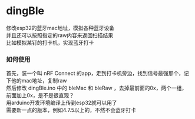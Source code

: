 # dingBle
修改esp32的蓝牙mac地址，模拟各种蓝牙设备  
并且还可以按照指定的raw内容来返回扫描结果  
比如模拟某钉的打卡机，实现蓝牙打卡

### 如何使用
首先，装一个叫 nRF Connect 的app，走到打卡机旁边，找到信号最强那个，记下他的mac地址，复制raw  
然后修改 dingBle.ino 中的 bleMac 和 bleRaw ，去掉最前面的0x，两个一组，前面加上0x，是不是很直观？  
用arduino开发环境编译上传到esp32就可以用了  
需要新一点的版本，例如4.7.5以上的，不然不会蓝牙打卡
